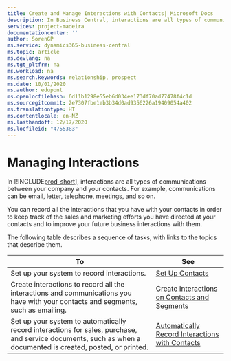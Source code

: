 ```yaml
---
title: Create and Manage Interactions with Contacts| Microsoft Docs
description: In Business Central, interactions are all types of communications between your company and your contacts. For example, communications can be email, letter, telephone, meetings, and so on.
services: project-madeira
documentationcenter: ''
author: SorenGP
ms.service: dynamics365-business-central
ms.topic: article
ms.devlang: na
ms.tgt_pltfrm: na
ms.workload: na
ms.search.keywords: relationship, prospect
ms.date: 10/01/2020
ms.author: edupont
ms.openlocfilehash: 6d11b1298e55eb6d034ee173df70ad77478f4c1d
ms.sourcegitcommit: 2e7307fbe1eb3b34d0ad9356226a19409054a402
ms.translationtype: HT
ms.contentlocale: en-NZ
ms.lasthandoff: 12/17/2020
ms.locfileid: "4755383"
---
```

# <a name="managing-interactions"></a>Managing Interactions
In [!INCLUDE[prod_short](includes/prod_short.md)], interactions are all types of communications between your company and your contacts. For example, communications can be email, letter, telephone, meetings, and so on.

You can record all the interactions that you have with your contacts in order to keep track of the sales and marketing efforts you have directed at your contacts and to improve your future business interactions with them.

The following table describes a sequence of tasks, with links to the topics that describe them.

| To | See |
| --- | --- |
| Set up your system to record interactions. |[Set Up Contacts](marketing-setup-contacts.md) |
|Create interactions to record all the interactions and communications you have with your contacts and segments, such as emailing.|[Create Interactions on Contacts and Segments](marketing-how-create-interactions.md)|
|Set up your system to automatically record interactions for sales, purchase, and service documents, such as when a documented is created, posted, or printed.|[Automatically Record Interactions with Contacts](marketing-auto-record-interactions.md)|
